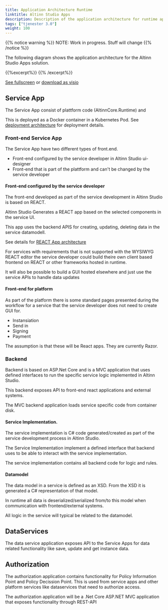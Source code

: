 ```yaml
---
title: Application Architecture Runtime
linktitle: Altinn Studio Apps
description: Description of the application architecture for runtime applicationz
tags: ["tjenester 3.0"]
weight: 100
---
```

{{% notice warning %}}
NOTE: Work in progress. Stuff will change
{{% /notice %}}

The following diagram shows the application architecture for the Altinn Studio Apps solution.

{{%excerpt%}}
<object data="/architecture/application/altinn-studio-apps/AltinnStudioApps_ApplicationArchitecture.svg" type="image/svg+xml" style="width: 100%;"></object>
{{% /excerpt%}}

[See fullscreen] or [download as visio]

## Service App
The Service App consist of plattform code (AltinnCore.Runtime) and  

This is deployed as a Docker container in a Kubernetes Pod. 
See [deployment architecture](/architecture/deployement/altinn-studio-apps) for deployment details. 

### Front-end Service App
The Service App have two different types of front.end.
* Front-end configured by the service developer in Altinn Studio ui-designer
* Front-end that is part of the plattform and can't be changed by the service developer

#### Front-end configured by the service developer
The front-end developed as part of the service development in Altinn Studio is based on REACT.

Altinn Studio Generates a REACT app based on the selected components in the service UI. 

This app uses the backend APIS for creating, updating, deleting data in the service datamodell. 

See details for [REACT App architecture](react-app)

For services with requirements that is not supported with the WYSIWYG REACT editor the service developer 
could build theire own client based frontend on REACT or other frameworks hosted in runtime. 

It will also be possible to build a GUI hosted elsewhere and just use the service APIs to handle data updates

#### Front-end for platform 
As part of the platform there is some standard pages presented during the workflow for a service
that the service developer does not need to create GUI for. 
* Instansiation
* Send in
* Signing
* Payment

The assumption is that these will be React apps. They are currently Razor.

### Backend
Backend is based on ASP.Net Core and is a MVC application that uses defined
interfaces to run the specific service logic implemented in Altinn Studio.

This backend exposes API to front-end react applications and external systems. 

The MVC backend application loads service specific code from container disk.

#### Service Implementation.
The service implementation is C# code generated/created as part of the service 
development process in Altinn Studio.

The Service Implementation implement a defined interface that backend uses to be able to interact
with the service implementation.

The service implementation contains all backend code for logic and rules.  

#### Datamodel
The data model in a service is defined as an XSD. From the XSD it is generated
a C# representation of that model. 

In runtime all data is deserialized/serialized from/to this model when communication
with frontend/external systems.

All logic in the service will typical be related to the datamodel.

[download as visio]: /architecture/application/altinn-studio-apps/AltinnStudioApps_ApplicationArchitecture.vsdx
[See fullscreen]: /architecture/application/altinn-studio-apps/AltinnStudioApps_ApplicationArchitecture.svg


## DataServices
The data service application exposes API to the Service Apps for data related functionality like
save, update and get instance data. 

## Authorization
The authorization application contains functionality for Policy Information Point and Policy
Decission Point. This is used from service apps and other platform services like dataservices that need
to authorize access.

The authorization application will be a .Net Core ASP.NET MVC application that 
exposes functionality through REST-API

